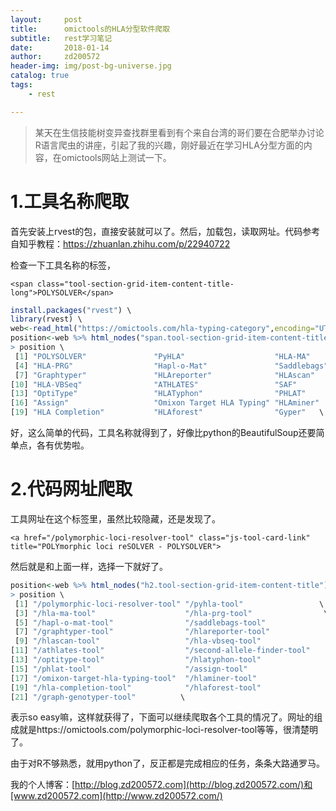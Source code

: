 ```yaml
---
layout:     post
title:      omictools的HLA分型软件爬取
subtitle:   rest学习笔记
date:       2018-01-14
author:     zd200572
header-img: img/post-bg-universe.jpg
catalog: true
tags:
    - rest

---
```


> 某天在生信技能树变异查找群里看到有个来自台湾的哥们要在合肥举办讨论R语言爬虫的讲座，引起了我的兴趣，刚好最近在学习HLA分型方面的内容，在omictools网站上测试一下。

# 1.工具名称爬取

首先安装上rvest的包，直接安装就可以了。然后，加载包，读取网址。代码参考自知乎教程：https://zhuanlan.zhihu.com/p/22940722

检查一下工具名称的标签，

`<span class="tool-section-grid-item-content-title-long">POLYSOLVER</span>`

```R
install.packages("rvest") \
library(rvest) \
web<-read_html("https://omictools.com/hla-typing-category",encoding="UTF-8") \
position<-web %>% html_nodes("span.tool-section-grid-item-content-title-long")%>% html_text() \
> position \
 [1] "POLYSOLVER"               "PyHLA"                    "HLA-MA"     \             
 [4] "HLA-PRG"                  "Hapl-o-Mat"               "Saddlebags"        \      
 [7] "Graphtyper"               "HLAreporter"              "HLAscan"          \       
[10] "HLA-VBSeq"                "ATHLATES"                 "SAF"             \        
[13] "OptiType"                 "HLATyphon"                "PHLAT"            \       
[16] "Assign"                   "Omixon Target HLA Typing" "HLAminer"          \      
[19] "HLA Completion"           "HLAforest"                "Gyper"   \
```

好，这么简单的代码，工具名称就得到了，好像比python的BeautifulSoup还要简单点，各有优势啦。

# 2.代码网址爬取

工具网址在这个标签里，虽然比较隐藏，还是发现了。

`<a href="/polymorphic-loci-resolver-tool" class="js-tool-card-link" title="POLYmorphic loci reSOLVER - POLYSOLVER">`

然后就是和上面一样，选择一下就好了。

```R
position<-web %>% html_nodes("h2.tool-section-grid-item-content-title") %>% html_nodes("a.js-tool-card-link" )%>% html_attr("href") \
> position \
 [1] "/polymorphic-loci-resolver-tool" "/pyhla-tool"                 \   
 [3] "/hla-ma-tool"                    "/hla-prg-tool"                \  
 [5] "/hapl-o-mat-tool"                "/saddlebags-tool"              \ 
 [7] "/graphtyper-tool"                "/hlareporter-tool"             \ 
 [9] "/hlascan-tool"                   "/hla-vbseq-tool"                \
[11] "/athlates-tool"                  "/second-allele-finder-tool"     \
[13] "/optitype-tool"                  "/hlatyphon-tool"                \
[15] "/phlat-tool"                     "/assign-tool"                   \
[17] "/omixon-target-hla-typing-tool"  "/hlaminer-tool"                 \
[19] "/hla-completion-tool"            "/hlaforest-tool"                \
[21] "/graph-genotyper-tool"          \
```

表示so easy嘛，这样就获得了，下面可以继续爬取各个工具的情况了。网址的组成就是https://omictools.com/polymorphic-loci-resolver-tool等等，很清楚明了。

由于对R不够熟悉，就用python了，反正都是完成相应的任务，条条大路通罗马。

我的个人博客：[http://blog.zd200572.com](http://blog.zd200572.com/)和[www.zd200572.com](http://www.zd200572.com/)



